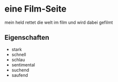 # eine Film-Seite

mein held rettet die welt im film und wird dabei gefilmt

## Eigenschaften
* stark
* schnell
* schlau
* sentimental
* suchend
* saufend
